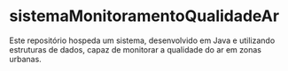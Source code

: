 # sistemaMonitoramentoQualidadeAr
Este repositório hospeda um sistema, desenvolvido em Java e utilizando estruturas de dados, capaz de monitorar a qualidade do ar em zonas urbanas.
